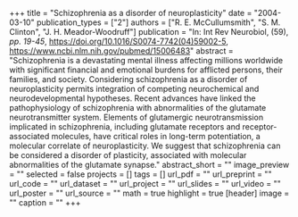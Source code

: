 +++
title = "Schizophrenia as a disorder of neuroplasticity"
date = "2004-03-10"
publication_types = ["2"]
authors = ["R. E. McCullumsmith", "S. M. Clinton", "J. H. Meador-Woodruff"]
publication = "In: Int Rev Neurobiol, (59), _pp. 19-45_, https://doi.org/10.1016/S0074-7742(04)59002-5, https://www.ncbi.nlm.nih.gov/pubmed/15006483"
abstract = "Schizophrenia is a devastating mental illness affecting millions worldwide with significant financial and emotional burdens for afflicted persons, their families, and society. Considering schizophrenia as a disorder of neuroplasticity permits integration of competing neurochemical and neurodevelopmental hypotheses. Recent advances have linked the pathophysiology of schizophrenia with abnormalities of the glutamate neurotransmitter system. Elements of glutamergic neurotransmission implicated in schizophrenia, including glutamate receptors and receptor-associated molecules, have critical roles in long-term potentiation, a molecular correlate of neuroplasticity. We suggest that schizophrenia can be considered a disorder of plasticity, associated with molecular abnormalities of the glutamate synapse."
abstract_short = ""
image_preview = ""
selected = false
projects = []
tags = []
url_pdf = ""
url_preprint = ""
url_code = ""
url_dataset = ""
url_project = ""
url_slides = ""
url_video = ""
url_poster = ""
url_source = ""
math = true
highlight = true
[header]
image = ""
caption = ""
+++
